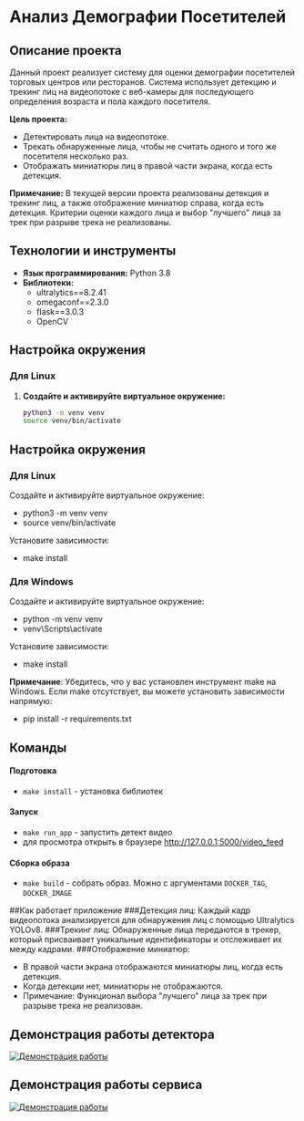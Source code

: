 # Анализ Демографии Посетителей

## Описание проекта

Данный проект реализует систему для оценки демографии посетителей торговых центров или ресторанов. Система использует детекцию и трекинг лиц на видеопотоке с веб-камеры для последующего определения возраста и пола каждого посетителя.

**Цель проекта:**

- Детектировать лица на видеопотоке.
- Трекать обнаруженные лица, чтобы не считать одного и того же посетителя несколько раз.
- Отображать миниатюры лиц в правой части экрана, когда есть детекция.

**Примечание:** В текущей версии проекта реализованы детекция и трекинг лиц, а также отображение миниатюр справа, когда есть детекция. Критерии оценки каждого лица и выбор "лучшего" лица за трек при разрыве трека не реализованы.

## Технологии и инструменты

- **Язык программирования:** Python 3.8
- **Библиотеки:**
  - ultralytics==8.2.41
  - omegaconf==2.3.0
  - flask==3.0.3
  - OpenCV

## Настройка окружения

### Для Linux

1. **Создайте и активируйте виртуальное окружение:**

   ```bash
   python3 -m venv venv
   source venv/bin/activate


## Настройка окружения
### Для Linux
Создайте и активируйте виртуальное окружение:
- python3 -m venv venv
- source venv/bin/activate

Установите зависимости:
- make install

### Для Windows
Создайте и активируйте виртуальное окружение:
- python -m venv venv
- venv\Scripts\activate

Установите зависимости:
- make install

**Примечание**: Убедитесь, что у вас установлен инструмент make на Windows. 
Если make отсутствует, вы можете установить зависимости напрямую:
- pip install -r requirements.txt

## Команды

#### Подготовка
* `make install` - установка библиотек

#### Запуск
* `make run_app` - запустить детект видео
* для просмотра открыть в браузере http://127.0.0.1:5000/video_feed

#### Сборка образа
* `make build` - собрать образ. Можно с аргументами `DOCKER_TAG`, `DOCKER_IMAGE`

##Как работает приложение
###Детекция лиц:
Каждый кадр видеопотока анализируется для обнаружения лиц с помощью Ultralytics YOLOv8.
###Трекинг лиц:
Обнаруженные лица передаются в трекер, который присваивает уникальные идентификаторы и отслеживает их между кадрами.
###Отображение миниатюр:
- В правой части экрана отображаются миниатюры лиц, когда есть детекция.
- Когда детекции нет, миниатюры не отображаются.
- Примечание: Функционал выбора "лучшего" лица за трек при разрыве трека не реализован.

## Демонстрация работы детектора

[![Демонстрация работы](https://img.youtube.com/vi/SX_3p-AKz1o/0.jpg)](https://www.youtube.com/watch?v=SX_3p-AKz1o)

## Демонстрация работы сервиса

[![Демонстрация работы](https://img.youtube.com/vi/SX_3p-AKz1o/0.jpg)](https://www.youtube.com/watch?v=SX_3p-AKz1o)


